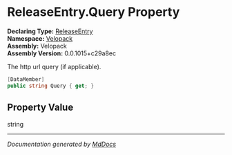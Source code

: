 ﻿<!--  
  <auto-generated>   
    The contents of this file were generated by a tool.  
    Changes to this file may be list if the file is regenerated  
  </auto-generated>   
-->

# ReleaseEntry.Query Property

**Declaring Type:** [ReleaseEntry](../index.md)  
**Namespace:** [Velopack](../../index.md)  
**Assembly:** Velopack  
**Assembly Version:** 0.0.1015+c29a8ec

 The http url query (if applicable). 

```csharp
[DataMember]
public string Query { get; }
```

## Property Value

string

___

*Documentation generated by [MdDocs](https://github.com/ap0llo/mddocs)*
